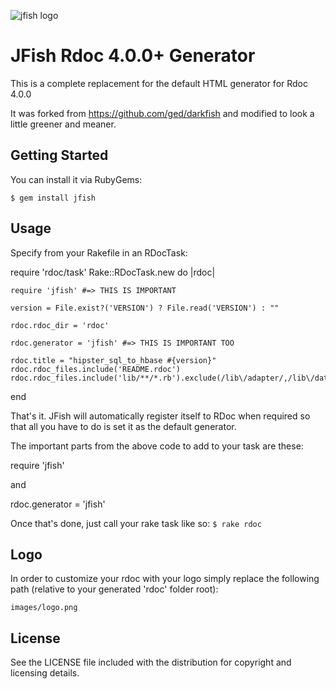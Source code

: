 ![jfish logo](https://github.com/jeanlescure/jfish/raw/master/lib/template/jfish/images/logo.png)

# JFish Rdoc 4.0.0+ Generator

This is a complete replacement for the default HTML generator for Rdoc 4.0.0

It was forked from https://github.com/ged/darkfish and modified to look a little greener and meaner.

## Getting Started

You can install it via RubyGems:

  `$ gem install jfish`

## Usage

Specify from your Rakefile in an RDocTask:

  require 'rdoc/task'
  Rake::RDocTask.new do |rdoc|
  
    require 'jfish' #=> THIS IS IMPORTANT
    
    version = File.exist?('VERSION') ? File.read('VERSION') : ""
    
    rdoc.rdoc_dir = 'rdoc'
    
    rdoc.generator = 'jfish' #=> THIS IS IMPORTANT TOO
    
    rdoc.title = "hipster_sql_to_hbase #{version}"
    rdoc.rdoc_files.include('README.rdoc')
    rdoc.rdoc_files.include('lib/**/*.rb').exclude(/lib\/adapter/,/lib\/datatype_extras.rb/)
  end
  
  
That's it. JFish will automatically register itself to RDoc when required so that all you have to do is set it as the default generator.

The important parts from the above code to add to your task are these:

  require 'jfish'
  
and
  
  rdoc.generator = 'jfish'

Once that's done, just call your rake task like so: `$ rake rdoc`

## Logo

In order to customize your rdoc with your logo simply replace the following path (relative to your generated 'rdoc' folder root):

  `images/logo.png`

## License

See the LICENSE file included with the distribution for copyright and licensing details.


